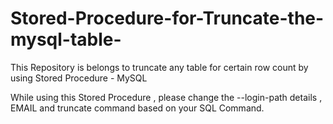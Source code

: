 # Stored-Procedure-for-Truncate-the-mysql-table-
This Repository is belongs to truncate any table for certain row count by using Stored Procedure - MySQL

While using this Stored Procedure , please change the --login-path  details , EMAIL and truncate command based on your SQL Command.

